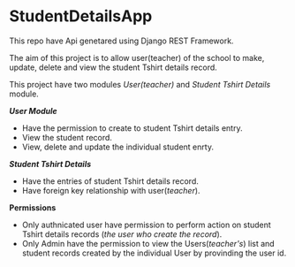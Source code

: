 # StudentDetailsApp

This repo have Api genetared using Django REST Framework.

The aim of this project is to allow user(teacher) of the school to make, update, delete and view the student Tshirt details record.

This project have two modules _User(teacher)_ and _Student Tshirt Details_ module.

**_User Module_**
- Have the permission to create to student Tshirt details entry.
- View the student record.
- View, delete and update the individual student enrty.

**_Student Tshirt Details_**
- Have the entries of student Tshirt details record.
- Have foreign key relationship with user(_teacher_).

**Permissions**
- Only authnicated user have permission to perform action on student Tshirt details records (_the user who create the record_).
- Only Admin have the permission to view the Users(_teacher's_) list and student records created by the individual User by provinding the user id.
